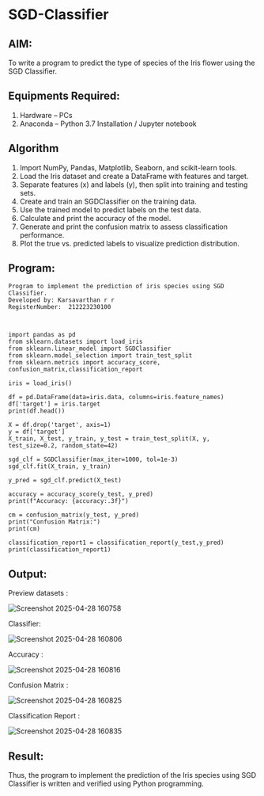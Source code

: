 # SGD-Classifier
## AIM:
To write a program to predict the type of species of the Iris flower using the SGD Classifier.

## Equipments Required:
1. Hardware – PCs
2. Anaconda – Python 3.7 Installation / Jupyter notebook

## Algorithm
1. Import NumPy, Pandas, Matplotlib, Seaborn, and scikit-learn tools.
2. Load the Iris dataset and create a DataFrame with features and target.
3. Separate features (x) and labels (y), then split into training and testing sets.
4. Create and train an SGDClassifier on the training data.
5. Use the trained model to predict labels on the test data.
6. Calculate and print the accuracy of the model.
7. Generate and print the confusion matrix to assess classification performance.
8. Plot the true vs. predicted labels to visualize prediction distribution.

## Program:

```
Program to implement the prediction of iris species using SGD Classifier.
Developed by: Karsavarthan r r
RegisterNumber:  212223230100



import pandas as pd
from sklearn.datasets import load_iris
from sklearn.linear_model import SGDClassifier
from sklearn.model_selection import train_test_split
from sklearn.metrics import accuracy_score, confusion_matrix,classification_report

iris = load_iris()

df = pd.DataFrame(data=iris.data, columns=iris.feature_names)
df['target'] = iris.target
print(df.head())

X = df.drop('target', axis=1)
y = df['target']
X_train, X_test, y_train, y_test = train_test_split(X, y, test_size=0.2, random_state=42)

sgd_clf = SGDClassifier(max_iter=1000, tol=1e-3)
sgd_clf.fit(X_train, y_train)

y_pred = sgd_clf.predict(X_test)

accuracy = accuracy_score(y_test, y_pred)
print(f"Accuracy: {accuracy:.3f}")

cm = confusion_matrix(y_test, y_pred)
print("Confusion Matrix:")
print(cm)

classification_report1 = classification_report(y_test,y_pred)
print(classification_report1)
```


## Output:
Preview datasets :

![Screenshot 2025-04-28 160758](https://github.com/user-attachments/assets/53cf83b7-1949-46df-be90-f936b51de19c)

Classifier:

![Screenshot 2025-04-28 160806](https://github.com/user-attachments/assets/137b8554-a912-4819-b641-00f089af9cb9)

Accuracy :

![Screenshot 2025-04-28 160816](https://github.com/user-attachments/assets/687ca885-e527-4fcf-97f3-4d6bbc1980f3)

Confusion Matrix :

![Screenshot 2025-04-28 160825](https://github.com/user-attachments/assets/1f6adf4f-3724-48b4-a2f6-8c98f11a0f26)

Classification Report :

![Screenshot 2025-04-28 160835](https://github.com/user-attachments/assets/b1668ddc-e4a3-47fe-ae4a-669c69e96ddd)


## Result:
Thus, the program to implement the prediction of the Iris species using SGD Classifier is written and verified using Python programming.
